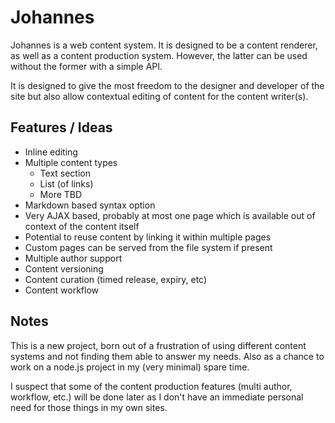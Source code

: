 # Johannes

Johannes is a web content system. It is designed to be a content renderer, as well as a content production system. However, the latter can be used without the former with a simple API.

It is designed to give the most freedom to the designer and developer of the site but also allow contextual editing of content for the content writer(s).

## Features / Ideas

 * Inline editing
 * Multiple content types
     * Text section
     * List (of links)
     * More TBD
 * Markdown based syntax option
 * Very AJAX based, probably at most one page which is available out of context of the content itself
 * Potential to reuse content by linking it within multiple pages
 * Custom pages can be served from the file system if present
 * Multiple author support
 * Content versioning
 * Content curation (timed release, expiry, etc)
 * Content workflow

## Notes

This is a new project, born out of a frustration of using different content systems and not finding them able to answer my needs. Also as a chance to work on a node.js project in my (very minimal) spare time. 

I suspect that some of the content production features (multi author, workflow, etc.) will be done later as I don't have an immediate personal need for those things in my own sites.